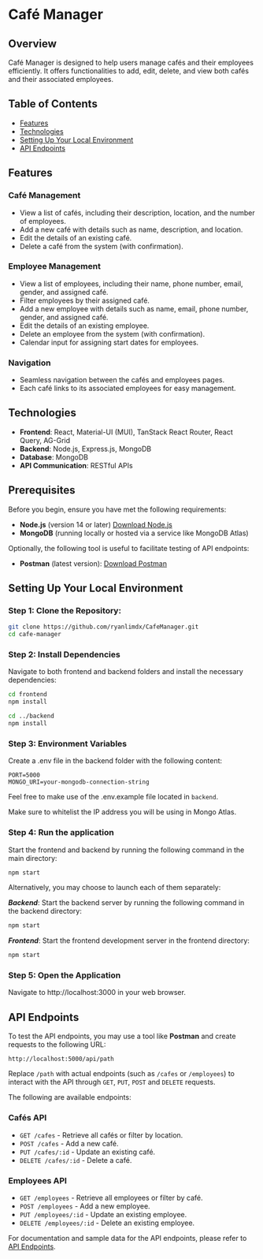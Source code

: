 # Café Manager

## Overview
Café Manager is designed to help users manage cafés and their employees efficiently. It offers functionalities to add, edit, delete, and view both cafés and their associated employees.

## Table of Contents

- [Features](#features)
- [Technologies](#technologies)
- [Setting Up Your Local Environment](#setting-up-your-local-environment)
- [API Endpoints](#api-endpoints)


## Features

### Café Management
- View a list of cafés, including their description, location, and the number of employees.
- Add a new café with details such as name, description, and location.
- Edit the details of an existing café.
- Delete a café from the system (with confirmation).

### Employee Management
- View a list of employees, including their name, phone number, email, gender, and assigned café.
- Filter employees by their assigned café.
- Add a new employee with details such as name, email, phone number, gender, and assigned café.
- Edit the details of an existing employee.
- Delete an employee from the system (with confirmation).
- Calendar input for assigning start dates for employees.

### Navigation
- Seamless navigation between the cafés and employees pages.
- Each café links to its associated employees for easy management.

## Technologies

- **Frontend**: React, Material-UI (MUI), TanStack React Router, React Query, AG-Grid
- **Backend**: Node.js, Express.js, MongoDB
- **Database**: MongoDB
- **API Communication**: RESTful APIs

## Prerequisites

Before you begin, ensure you have met the following requirements:
- **Node.js** (version 14 or later) [Download Node.js](https://nodejs.org/en/download/prebuilt-installer)
- **MongoDB** (running locally or hosted via a service like MongoDB Atlas)

Optionally, the following tool is useful to facilitate testing of API endpoints:

- **Postman** (latest version): [Download Postman](https://www.postman.com/downloads/)

## Setting Up Your Local Environment


### Step 1: Clone the Repository:
```bash
git clone https://github.com/ryanlimdx/CafeManager.git
cd cafe-manager
```

### Step 2: Install Dependencies
Navigate to both frontend and backend folders and install the necessary dependencies:

```bash
cd frontend
npm install

cd ../backend
npm install
```

### Step 3: Environment Variables
Create a .env file in the backend folder with the following content:

```env
PORT=5000
MONGO_URI=your-mongodb-connection-string
```

Feel free to make use of the .env.example file located in `backend`.

Make sure to whitelist the IP address you will be using in Mongo Atlas.

### Step 4: Run the application
Start the frontend and backend by running the following command in the main directory:

```bash
npm start
```

Alternatively, you may choose to launch each of them separately:

***Backend***: Start the backend server by running the following command in the backend directory:

```bash
npm start
```

***Frontend***: Start the frontend development server in the frontend directory:

```bash
npm start
```

### Step 5: Open the Application
Navigate to http://localhost:3000 in your web browser.


## API Endpoints
To test the API endpoints, you may use a tool like **Postman** and create requests to the following URL:
```
http://localhost:5000/api/path
```
Replace `/path` with actual endpoints (such as `/cafes` or `/employees`) to interact with the API through `GET`, `PUT`, `POST` and `DELETE` requests.

The following are available endpoints:

### Cafés API
- `GET /cafes` - Retrieve all cafés or filter by location.
- `POST /cafes` - Add a new café.
- `PUT /cafes/:id` - Update an existing café.
- `DELETE /cafes/:id` - Delete a café.

### Employees API
- `GET /employees` - Retrieve all employees or filter by café.
- `POST /employees` - Add a new employee.
- `PUT /employees/:id` - Update an existing employee.
- `DELETE /employees/:id` - Delete an existing employee.

For documentation and sample data for the API endpoints, please refer to [API Endpoints](./docs/api-endpoints.md).